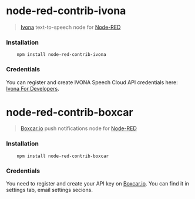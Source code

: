 node-red-contrib-ivona
======================

> [Ivona](http://www.ivona.com) text-to-speech node for [Node-RED](http://nodered.org/)

### Installation

        npm install node-red-contrib-ivona

### Credentials

You can register and create IVONA Speech Cloud API credentials here: [Ivona For Developers](http://developer.ivona.com/en/speechcloud/index.html). 

node-red-contrib-boxcar
=======================

> [Boxcar.io](http://new.boxcar.io) push notifications node for [Node-RED](http://nodered.org/)

### Installation

        npm install node-red-contrib-boxcar

### Credentials

You need to register and create your API key on [Boxcar.io](http://new.boxcar.io). 
You can find it in settings tab, email settings secions.
